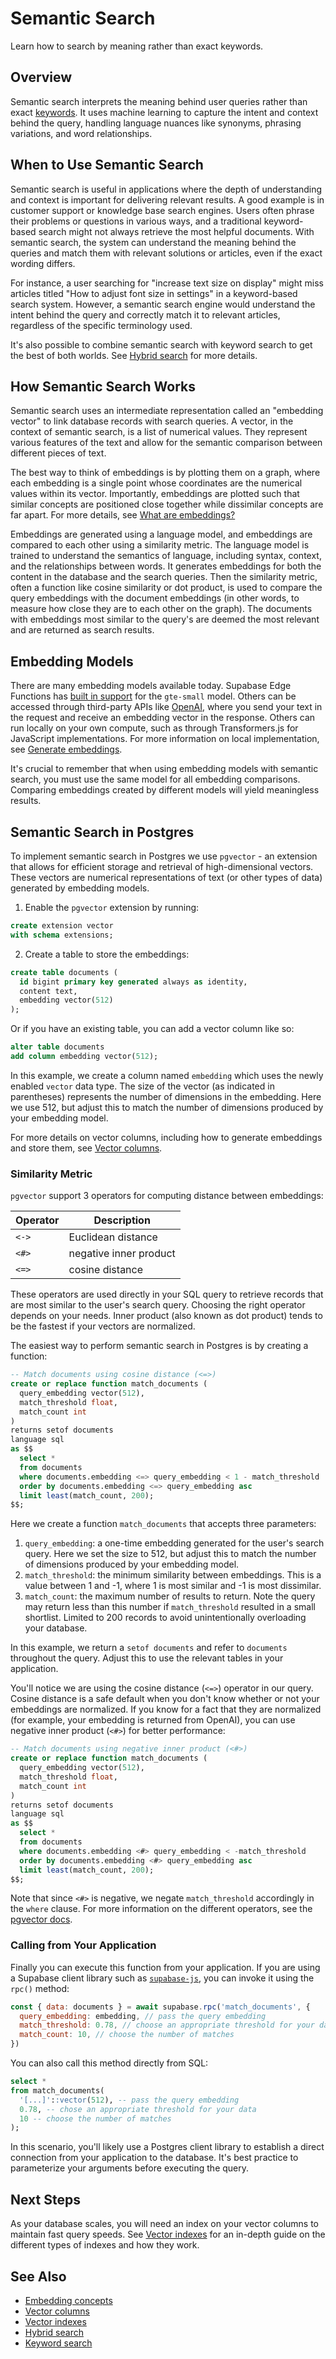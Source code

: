# Semantic Search

Learn how to search by meaning rather than exact keywords.

## Overview

Semantic search interprets the meaning behind user queries rather than exact [keywords](https://supabase.com/docs/guides/ai/keyword-search). It uses machine learning to capture the intent and context behind the query, handling language nuances like synonyms, phrasing variations, and word relationships.

## When to Use Semantic Search

Semantic search is useful in applications where the depth of understanding and context is important for delivering relevant results. A good example is in customer support or knowledge base search engines. Users often phrase their problems or questions in various ways, and a traditional keyword-based search might not always retrieve the most helpful documents. With semantic search, the system can understand the meaning behind the queries and match them with relevant solutions or articles, even if the exact wording differs.

For instance, a user searching for "increase text size on display" might miss articles titled "How to adjust font size in settings" in a keyword-based search system. However, a semantic search engine would understand the intent behind the query and correctly match it to relevant articles, regardless of the specific terminology used.

It's also possible to combine semantic search with keyword search to get the best of both worlds. See [Hybrid search](https://supabase.com/docs/guides/ai/hybrid-search) for more details.

## How Semantic Search Works

Semantic search uses an intermediate representation called an "embedding vector" to link database records with search queries. A vector, in the context of semantic search, is a list of numerical values. They represent various features of the text and allow for the semantic comparison between different pieces of text.

The best way to think of embeddings is by plotting them on a graph, where each embedding is a single point whose coordinates are the numerical values within its vector. Importantly, embeddings are plotted such that similar concepts are positioned close together while dissimilar concepts are far apart. For more details, see [What are embeddings?](https://supabase.com/docs/guides/ai/concepts#what-are-embeddings)

Embeddings are generated using a language model, and embeddings are compared to each other using a similarity metric. The language model is trained to understand the semantics of language, including syntax, context, and the relationships between words. It generates embeddings for both the content in the database and the search queries. Then the similarity metric, often a function like cosine similarity or dot product, is used to compare the query embeddings with the document embeddings (in other words, to measure how close they are to each other on the graph). The documents with embeddings most similar to the query's are deemed the most relevant and are returned as search results.

## Embedding Models

There are many embedding models available today. Supabase Edge Functions has [built in support](https://supabase.com/docs/guides/functions/examples/semantic-search) for the `gte-small` model. Others can be accessed through third-party APIs like [OpenAI](https://platform.openai.com/docs/guides/embeddings), where you send your text in the request and receive an embedding vector in the response. Others can run locally on your own compute, such as through Transformers.js for JavaScript implementations. For more information on local implementation, see [Generate embeddings](https://supabase.com/docs/guides/ai/quickstarts/generate-text-embeddings).

It's crucial to remember that when using embedding models with semantic search, you must use the same model for all embedding comparisons. Comparing embeddings created by different models will yield meaningless results.

## Semantic Search in Postgres

To implement semantic search in Postgres we use `pgvector` - an extension that allows for efficient storage and retrieval of high-dimensional vectors. These vectors are numerical representations of text (or other types of data) generated by embedding models.

1. Enable the `pgvector` extension by running:

```sql
create extension vector
with schema extensions;
```

2. Create a table to store the embeddings:

```sql
create table documents (
  id bigint primary key generated always as identity,
  content text,
  embedding vector(512)
);
```

Or if you have an existing table, you can add a vector column like so:

```sql
alter table documents
add column embedding vector(512);
```

In this example, we create a column named `embedding` which uses the newly enabled `vector` data type. The size of the vector (as indicated in parentheses) represents the number of dimensions in the embedding. Here we use 512, but adjust this to match the number of dimensions produced by your embedding model.

For more details on vector columns, including how to generate embeddings and store them, see [Vector columns](https://supabase.com/docs/guides/ai/vector-columns).

### Similarity Metric

`pgvector` support 3 operators for computing distance between embeddings:

| **Operator** | **Description** |
| --- | --- |
| `<->` | Euclidean distance |
| `<#>` | negative inner product |
| `<=>` | cosine distance |

These operators are used directly in your SQL query to retrieve records that are most similar to the user's search query. Choosing the right operator depends on your needs. Inner product (also known as dot product) tends to be the fastest if your vectors are normalized.

The easiest way to perform semantic search in Postgres is by creating a function:

```sql
-- Match documents using cosine distance (<=>)
create or replace function match_documents (
  query_embedding vector(512),
  match_threshold float,
  match_count int
)
returns setof documents
language sql
as $$
  select *
  from documents
  where documents.embedding <=> query_embedding < 1 - match_threshold
  order by documents.embedding <=> query_embedding asc
  limit least(match_count, 200);
$$;
```

Here we create a function `match_documents` that accepts three parameters:

1. `query_embedding`: a one-time embedding generated for the user's search query. Here we set the size to 512, but adjust this to match the number of dimensions produced by your embedding model.
2. `match_threshold`: the minimum similarity between embeddings. This is a value between 1 and -1, where 1 is most similar and -1 is most dissimilar.
3. `match_count`: the maximum number of results to return. Note the query may return less than this number if `match_threshold` resulted in a small shortlist. Limited to 200 records to avoid unintentionally overloading your database.

In this example, we return a `setof documents` and refer to `documents` throughout the query. Adjust this to use the relevant tables in your application.

You'll notice we are using the cosine distance (`<=>`) operator in our query. Cosine distance is a safe default when you don't know whether or not your embeddings are normalized. If you know for a fact that they are normalized (for example, your embedding is returned from OpenAI), you can use negative inner product (`<#>`) for better performance:

```sql
-- Match documents using negative inner product (<#>)
create or replace function match_documents (
  query_embedding vector(512),
  match_threshold float,
  match_count int
)
returns setof documents
language sql
as $$
  select *
  from documents
  where documents.embedding <#> query_embedding < -match_threshold
  order by documents.embedding <#> query_embedding asc
  limit least(match_count, 200);
$$;
```

Note that since `<#>` is negative, we negate `match_threshold` accordingly in the `where` clause. For more information on the different operators, see the [pgvector docs](https://github.com/pgvector/pgvector?tab=readme-ov-file#vector-operators).

### Calling from Your Application

Finally you can execute this function from your application. If you are using a Supabase client library such as [`supabase-js`](https://github.com/supabase/supabase-js), you can invoke it using the `rpc()` method:

```javascript
const { data: documents } = await supabase.rpc('match_documents', {
  query_embedding: embedding, // pass the query embedding
  match_threshold: 0.78, // choose an appropriate threshold for your data
  match_count: 10, // choose the number of matches
})
```

You can also call this method directly from SQL:

```sql
select *
from match_documents(
  '[...]'::vector(512), -- pass the query embedding
  0.78, -- chose an appropriate threshold for your data
  10 -- choose the number of matches
);
```

In this scenario, you'll likely use a Postgres client library to establish a direct connection from your application to the database. It's best practice to parameterize your arguments before executing the query.

## Next Steps

As your database scales, you will need an index on your vector columns to maintain fast query speeds. See [Vector indexes](https://supabase.com/docs/guides/ai/vector-indexes) for an in-depth guide on the different types of indexes and how they work.

## See Also

- [Embedding concepts](https://supabase.com/docs/guides/ai/concepts)
- [Vector columns](https://supabase.com/docs/guides/ai/vector-columns)
- [Vector indexes](https://supabase.com/docs/guides/ai/vector-indexes)
- [Hybrid search](https://supabase.com/docs/guides/ai/hybrid-search)
- [Keyword search](https://supabase.com/docs/guides/ai/keyword-search)
